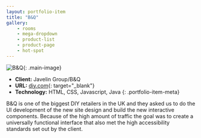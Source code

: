 ```yaml
---
layout: portfolio-item
title: "B&Q"
gallery:
    - rooms
    - mega-dropdown
    - product-list
    - product-page
    - hot-spot
---
```


![B&Q](/assets/images/portfolio/b-and-q/rooms.jpg){: .main-image}

- **Client:** Javelin Group/B&Q
- **URL:** [diy.com](http://diy.com/){: target="_blank"}
- **Technology:** HTML, CSS, Javascript, Java
{: .portfolio-item-meta}

B&Q is one of the biggest DIY retailers in the UK and they asked us to do the UI development of the new site design and build the new interactive components. Because of the high amount of traffic the goal was to create a universally functional interface that also met the high accessibility standards set out by the client.
